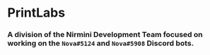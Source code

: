 # PrintLabs
### A division of the Nirmini Development Team focused on working on the `Nova#5124` and `Nova#5908` Discord bots.
